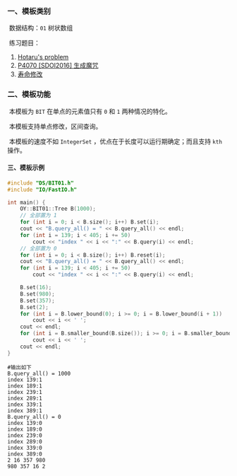 ### 一、模板类别

​	数据结构：`01` 树状数组

​	练习题目：

1. [Hotaru's problem](https://acm.hdu.edu.cn/showproblem.php?pid=5371)
2. [P4070 [SDOI2016] 生成魔咒](https://www.luogu.com.cn/problem/P4070)
3. [寿命修改](https://ac.nowcoder.com/acm/problem/275139)

### 二、模板功能


​		本模板为 `BIT` 在单点的元素值只有 `0` 和 `1` 两种情况的特化。

​		本模板支持单点修改，区间查询。

​		本模板的速度不如 `IntegerSet` ，优点在于长度可以运行期确定；而且支持 `kth` 操作。

#### 三、模板示例

```c++
#include "DS/BIT01.h"
#include "IO/FastIO.h"

int main() {
    OY::BIT01::Tree B(1000);
    // 全部置为 1
    for (int i = 0; i < B.size(); i++) B.set(i);
    cout << "B.query_all() = " << B.query_all() << endl;
    for (int i = 139; i < 405; i += 50)
        cout << "index " << i << ":" << B.query(i) << endl;
    // 全部置为 0
    for (int i = 0; i < B.size(); i++) B.reset(i);
    cout << "B.query_all() = " << B.query_all() << endl;
    for (int i = 139; i < 405; i += 50)
        cout << "index " << i << ":" << B.query(i) << endl;

    B.set(16);
    B.set(980);
    B.set(357);
    B.set(2);
    for (int i = B.lower_bound(0); i >= 0; i = B.lower_bound(i + 1))
        cout << i << ' ';
    cout << endl;
    for (int i = B.smaller_bound(B.size()); i >= 0; i = B.smaller_bound(i))
        cout << i << ' ';
    cout << endl;
}
```

```
#输出如下
B.query_all() = 1000
index 139:1
index 189:1
index 239:1
index 289:1
index 339:1
index 389:1
B.query_all() = 0
index 139:0
index 189:0
index 239:0
index 289:0
index 339:0
index 389:0
2 16 357 980 
980 357 16 2 

```

